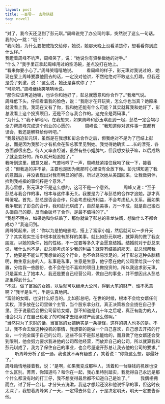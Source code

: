 ```yaml
---
layout: post
title: 一百零一　去除猜疑
tag: novel1
---
```


“对了，我今天还见到了彭元琪。”周峰说完了办公司的事，突然说了这么一句话。<br />
我的心一跳：“哦？”<br />
“我问她，为什么要把戒指交给你，她说，她那天晚上没看清楚你，想看看你到底什么样。”<br />
我瞪着周峰不吭声，周峰笑了，说：“她说你有资格做她的对手。”<br />
“什么？”我手里正拿起周峰用过的空汤碗，差点没打在地上。<br />
“看来你要小心了。”周峰笑嘻嘻地说。
　　
看周峰的样子，彭元琪对我说过的，她现在爱上周峰要赢他回去的话，一定没对他讲，不然他绝对不敢这么打趣，但我还是受了刺激，说：“这么说，她还是喜欢你了？”<br />
“可能吧。”周峰继续笑嘻嘻地说。<br />
“那你应该再追她嘛，也许你和她好了，彭总就愿意和你合作了。”我堵气说。<br />
周峰低下头，仔细看着我的脸色，说：“我刚才在开玩笑，怎么你也当真？她原来就没看上我，我现在又有了你，我和她还能有什么可能？其实就算我和她好了，彭总没看上这个投资项目，还是不会与我合作的。这完全是两码事。”<br />
“为什么？”我不解地问，在我想来，如果周峰和彭玉琪走到一起，彭总一定会竭尽全力帮周峰完成这个创业的心愿的。
　　
周峰说：“我知道你对这件事一直都有误会，我还是解释给你听吧。”<br />
“我最初追彭元琪，虽然是在我想和彭总合作之后，但我绝对不是为了巴结上彭总，而是因为我那时才有机会在彭总家里见到她。我觉得她确实……长的漂亮，各方面都很出色，待人又率直坦诚，虽然有些小姐脾气，但我想女孩子嘛，以后成熟了就会变好的，所以就开始追她了。”<br />
我听到这里，醋意又起，气苦地哼了一声，周峰赶紧搂住我吻了我一下，接着说：“但我追的并不紧，主要也是因为我那时心里没有全放下你。彭元琪知道了我的意图后，并没表现出对我有明显的好感，所以这次她从美国回来，让我做男伴，捡到我戒指的事纯粹是个意外。”<br />
我心里想，彭元琪才不是这么想的，这可不是一个意外。
　　
周峰又说：“至于彭总与我合作的事，根本与这件事无关。我要是为了与彭总的合作才追她，那才真叫傻呢。首先，彭总是否会合作，只会考虑经济利益，不会考虑私人关系。而如果我争取到了彭总的合作，我和彭元琪成了，自然是美事，万一不成，就是自己搬石头砸自己的脚，反而会破坏了合作，是最不值得的了。”<br />
“我想不明白，如果她和你结婚了，那你就做了彭总的乘龙快婿，想做什么不都会成功？”我追问到。<br />
周峰笑起来，说：“你以为是拍电影呢，搭上了富家小姐，然后就可以一步升天了？其实现实生活中根本就没有那样的美事。就比如彭元琪吧，就算真的做了我女朋友，以她的条件，她的性格，不一定要等多久才会愿意结婚。结婚前对于彭总来说，我什么也不是，彭总能考虑多少我的利益？就算有结婚的那天，彭总想帮我了，他要是不能认可我想做的这个行业，也不会轻易涉足的。对于彭总这种头脑精明，做生意出身的人，私事是私事，生意是生意，他宁愿在他的公司里给我一个位置，分给我一些股份，也不会在他不喜欢的项目上做投资的。所以我追求彭元琪，只是喜欢上了她本人，我还是要自己经营公司，做自己的事业，并不想因此从彭总那里得到什么。”<br />
“不过，做了富翁的女婿，以后就可以继承大公司，得到大笔的财产，谁不愿意啊？”我半是生气，半是认真地问。<br />
“富翁的女婿，也没什么好当的。比如彭总吧，在世的时候，根本不会给女婿任何实权，顶多放在公司里做个主管，当个股东拿分红，真正决策权会全拢在自己手里。至于说最后会把公司留给女婿，那不知道是几十年之后呢，真正有能力的人，谁会只为了在自己也老了的时候才去继承财产而这么做啊。”<br />
“当然只为了求财的话，当富翁的女婿确实是一条捷径，这样的男人也多的是。不过，我不会去做这种投机的事情，我想要的是做一个自己喜欢，自己想去开拓的行业，一个完全属于自己的公司，这些不仅不是彭总能给的，而且做了他女婿还会受到限制，他会努力要求我进他的公司帮他经营，而放弃自己的公司，所以就算我和彭元琪成了，我为了保住自己的事业，也会尽量避开彭总让我去他的公司的要求。”
　　
听周峰分析了这一通，我也就不再有疑惑了，笑着说：“你能这么想，那最好了。”<br />
周峰动情地搂着我，说：“是啊，如果我变成那种人，活着和一台赚钱的机器也没什么区别。菁菁，你知道吗？和你在一起，我心里特别踏实，我觉得自己永远是那个什么都没有时的打工仔，我不想变得最后都不知道自己是谁了。”
　　
我俩相拥而立，过了好一会儿，才分头去洗漱。我这才想起还没和他说怀孕的事，但这时夜太深了，我想着周峰累了一天，一定得去休息了，于是决定明天，明天一定要告诉他。


